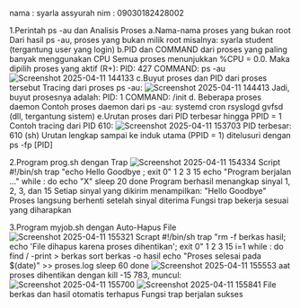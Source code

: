 nama : syarla assyurah
nim  : 09030182428002

1.Perintah ps -au dan Analisis Proses
a.Nama-nama proses yang bukan root
Dari hasil ps -au, proses yang bukan milik root misalnya:
syarla
student (tergantung user yang login)
b.PID dan COMMAND dari proses yang paling banyak menggunakan CPU
Semua proses menunjukkan %CPU = 0.0. Maka dipilih proses yang aktif (R+):
PID: 427
COMMAND: ps -au
![Screenshot 2025-04-11 144133](https://github.com/user-attachments/assets/0061da57-8d98-48e2-ab8f-a4e0e6b2fabd)
c.Buyut proses dan PID dari proses tersebut
Tracing dari proses ps -au:
![Screenshot 2025-04-11 144413](https://github.com/user-attachments/assets/e9d4b996-e652-45ad-80ec-a0bc464fb155)
Jadi, buyut prosesnya adalah:
PID: 1
COMMAND: /init
d. Beberapa proses daemon
Contoh proses daemon dari ps -au:
systemd
cron
rsyslogd
gvfsd (dll, tergantung sistem)
e.Urutan proses dari PID terbesar hingga PPID = 1
Contoh tracing dari PID 610:
![Screenshot 2025-04-11 153703](https://github.com/user-attachments/assets/e4a22fec-ac2d-4841-89f1-5ea98b23ceae)
PID terbesar: 610 (sh)
Urutan lengkap sampai ke induk utama (PPID = 1) ditelusuri dengan ps -fp [PID]

2.Program prog.sh dengan Trap
![Screenshot 2025-04-11 154334](https://github.com/user-attachments/assets/17fc0a13-1388-49c2-b24f-532051d3e344)
Script
#!/bin/sh
trap "echo Hello Goodbye ; exit 0" 1 2 3 15
echo "Program berjalan …"
while :
do
  echo "X"
  sleep 20
done
Program berhasil menangkap sinyal 1, 2, 3, dan 15
Setiap sinyal yang dikirim menampilkan: "Hello Goodbye"
Proses langsung berhenti setelah sinyal diterima
Fungsi trap bekerja sesuai yang diharapkan

3.Program myjob.sh dengan Auto-Hapus File
![Screenshot 2025-04-11 155321](https://github.com/user-attachments/assets/cfcdef8f-038c-414c-9b9a-48bd86cffe04)
Scrapt
#!/bin/sh
trap "rm -f berkas hasil; echo 'File dihapus karena proses dihentikan'; exit 0" 1 2 3 15
i=1
while :
do
  find / -print > berkas
  sort berkas -o hasil
  echo "Proses selesai pada $(date)" >> proses.log
  sleep 60
done
![Screenshot 2025-04-11 155553](https://github.com/user-attachments/assets/812dd21c-bac6-446c-a762-49484a9334f1)
aat proses dihentikan dengan kill -15 783, muncul:
![Screenshot 2025-04-11 155700](https://github.com/user-attachments/assets/51ea9e1b-e8fc-41aa-87c6-4e98acf1434f)
![Screenshot 2025-04-11 155841](https://github.com/user-attachments/assets/17ea37f2-e1bf-464e-a1d8-7115febb3353)
File berkas dan hasil otomatis terhapus
Fungsi trap berjalan sukses




